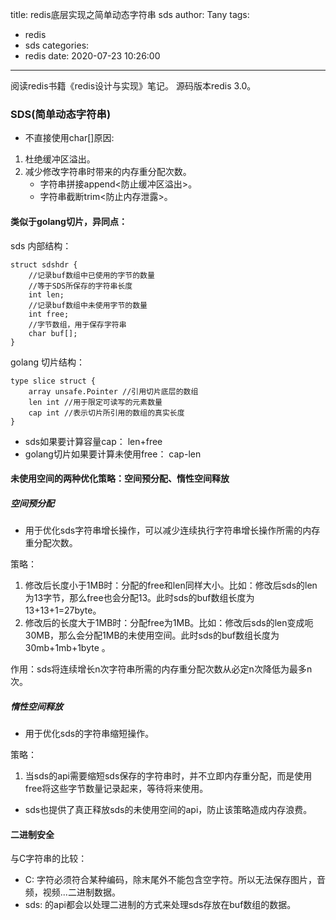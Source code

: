 title: redis底层实现之简单动态字符串 sds
author: Tany
tags:
  - redis
  - sds
categories:
  - redis
date: 2020-07-23 10:26:00
---
阅读redis书籍《redis设计与实现》笔记。
源码版本redis 3.0。

<!-- more -->

### SDS(简单动态字符串)

- 不直接使用char[]原因:
1. 杜绝缓冲区溢出。
2. 减少修改字符串时带来的内存重分配次数。
    - 字符串拼接append<防止缓冲区溢出>。
    - 字符串截断trim<防止内存泄露>。

#### 类似于golang切片，异同点：

sds 内部结构：
```
struct sdshdr {
    //记录buf数组中已使用的字节的数量
    //等于SDS所保存的字符串长度
    int len;
    //记录buf数组中未使用字节的数量
    int free;
    //字节数组，用于保存字符串
    char buf[];
}
```
golang 切片结构：
```
type slice struct {
    array unsafe.Pointer //引用切片底层的数组
    len int //用于限定可读写的元素数量
    cap int //表示切片所引用的数组的真实长度
}
```
 
- sds如果要计算容量cap： len+free 
- golang切片如果要计算未使用free： cap-len


#### 未使用空间的两种优化策略：空间预分配、惰性空间释放

##### 空间预分配

- 用于优化sds字符串增长操作，可以减少连续执行字符串增长操作所需的内存重分配次数。

策略：
 1. 修改后长度小于1MB时：分配的free和len同样大小。比如：修改后sds的len为13字节，那么free也会分配13。此时sds的buf数组长度为13+13+1=27byte。
 2. 修改后的长度大于1MB时：分配free为1MB。比如：修改后sds的len变成呃30MB，那么会分配1MB的未使用空间。此时sds的buf数组长度为 30mb+1mb+1byte 。

作用：sds将连续增长n次字符串所需的内存重分配次数从必定n次降低为最多n次。

##### 惰性空间释放

- 用于优化sds的字符串缩短操作。

策略：
 1. 当sds的api需要缩短sds保存的字符串时，并不立即内存重分配，而是使用free将这些字节数量记录起来，等待将来使用。

- sds也提供了真正释放sds的未使用空间的api，防止该策略造成内存浪费。


#### 二进制安全

与C字符串的比较：
- C: 字符必须符合某种编码，除末尾外不能包含空字符。所以无法保存图片，音频，视频...二进制数据。
- sds: 的api都会以处理二进制的方式来处理sds存放在buf数组的数据。
